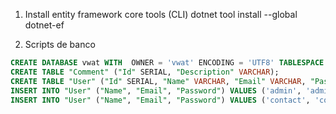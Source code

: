 1. Install entity framework core tools (CLI)
dotnet tool install --global dotnet-ef

2. Scripts de banco
```sql
CREATE DATABASE vwat WITH  OWNER = 'vwat' ENCODING = 'UTF8' TABLESPACE = pg_default CONNECTION LIMIT = -1;
CREATE TABLE "Comment" ("Id" SERIAL, "Description" VARCHAR);
CREATE TABLE "User" ("Id" SERIAL, "Name" VARCHAR, "Email" VARCHAR, "Password" VARCHAR);
INSERT INTO "User" ("Name", "Email", "Password") VALUES ('admin', 'admin@mail.com', 'admin123');
INSERT INTO "User" ("Name", "Email", "Password") VALUES ('contact', 'contact@mail.com', 'contact123');
```